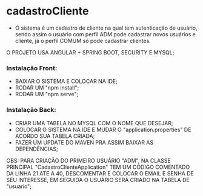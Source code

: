 # cadastroCliente
  * O sistema é um cadastro de cliente na qual tem autenticação de usuário, sendo assim o usuário com perfil ADM pode cadastrar novos usuários e cliente, já o perfil COMUM só pode cadastrar clientes.

O PROJETO USA ANGULAR + SPRING BOOT, SECURITY E MYSQL;

### Instalação Front:
  * BAIXAR O SISTEMA E COLOCAR NA IDE;
  * RODAR UM "npm install";
  * RODAR UM "npm serve";
  
### Instalação Back:  
  * CRIAR UMA TABELA NO MYSQL COM O NOME QUE DESEJAR;
  * COLOCAR O SISTEMA NA IDE E MUDAR O "application.properties"  DE ACORDO SUA TABELA CRIADA;
  * FAZER UM UPDATE DO MAVEN PRA ASSIM BAIXAR AS DEPENDÊNCIAS; 
  
   OBS: PARA CRIAÇÃO DO PRIMEIRO USUÁRIO "ADM", NA CLASSE PRINCIPAL "CadastroClienteApplication" TEM UM CÓDIGO COMENTADO DA LINHA 21 ATE A 40, DESCOMENTAR E COLOCAR O EMAIL E SENHA DE SEU INTERESSE, EM SEGUIDA O USUÁRIO SERÁ CRIADO NA TABELA DE "usuario";

